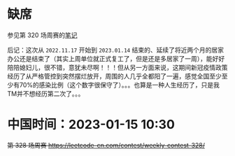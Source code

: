 
# 缺席

参见第 320 场周赛的[笔记](../../weekly2022/320-absent-18-tj/README.md)

后记：这次从 `2022.11.17` 开始到 `2023.01.14` 结束的、延续了将近两个月的居家办公还是结束了（其实上周单位就正式复工了，但是还是多居家了一周），能好好陪陪媳妇儿，很不错，意犹未尽啊！！！但从另一方面来说，这期间新冠疫情政策经历了从严格管控到突然摆烂放开，周围的人几乎全都阳了一遍，感觉全国至少至少有70%的感染比例（这个数字很保守了）。。。也算是一种人生经历了，只是我TM并不想经历第二次了。。。

# 中国时间：2023-01-15 10:30

~~第 328 场周赛 https://leetcode-cn.com/contest/weekly-contest-328/~~
